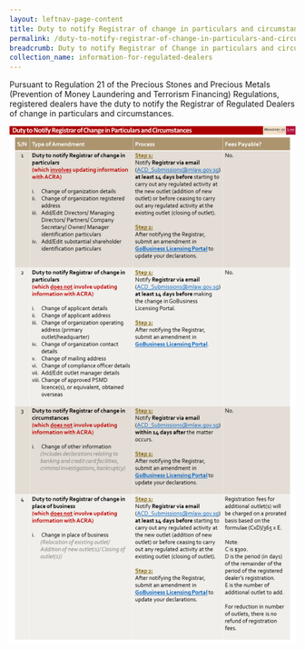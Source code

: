```yaml
---
layout: leftnav-page-content
title: Duty to notify Registrar of change in particulars and circumstances
permalink: /duty-to-notify-registrar-of-change-in-particulars-and-circumstances/
breadcrumb: Duty to notify Registrar of Change in particulars and circumstances
collection_name: information-for-regulated-dealers
---
```


Pursuant to Regulation 21 of the Precious Stones and Precious Metals (Prevention of Money Laundering and Terrorism Financing) Regulations, registered dealers have the duty to notify the Registrar of Regulated Dealers of change in particulars and circumstances.

<a href="/images/Duty to Notify Registrar of Change in Particulars and Circumstances table_20191114.pdf"><img src="/images/Duty to Notify Registrar of Change in Particulars and Circumstances table_20191114.png"></a>
